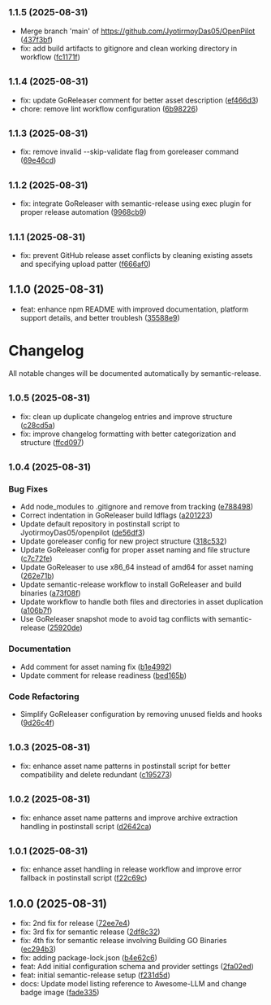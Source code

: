## <small>1.1.5 (2025-08-31)</small>

* Merge branch 'main' of https://github.com/JyotirmoyDas05/OpenPilot ([437f3bf](https://github.com/JyotirmoyDas05/OpenPilot/commit/437f3bf))
* fix: add build artifacts to gitignore and clean working directory in workflow ([fc1171f](https://github.com/JyotirmoyDas05/OpenPilot/commit/fc1171f))

## <small>1.1.4 (2025-08-31)</small>

* fix: update GoReleaser comment for better asset description ([ef466d3](https://github.com/JyotirmoyDas05/OpenPilot/commit/ef466d3))
* chore: remove lint workflow configuration ([6b98226](https://github.com/JyotirmoyDas05/OpenPilot/commit/6b98226))

## <small>1.1.3 (2025-08-31)</small>

* fix: remove invalid --skip-validate flag from goreleaser command ([69e46cd](https://github.com/JyotirmoyDas05/OpenPilot/commit/69e46cd))

## <small>1.1.2 (2025-08-31)</small>

* fix: integrate GoReleaser with semantic-release using exec plugin for proper release automation ([9968cb9](https://github.com/JyotirmoyDas05/OpenPilot/commit/9968cb9))

## <small>1.1.1 (2025-08-31)</small>

* fix: prevent GitHub release asset conflicts by cleaning existing assets and specifying upload patter ([f666af0](https://github.com/JyotirmoyDas05/OpenPilot/commit/f666af0))

## 1.1.0 (2025-08-31)

* feat: enhance npm README with improved documentation, platform support details, and better troublesh ([35588e9](https://github.com/JyotirmoyDas05/OpenPilot/commit/35588e9))

# Changelog

All notable changes will be documented automatically by semantic-release.

## <small>1.0.5 (2025-08-31)</small>

- fix: clean up duplicate changelog entries and improve structure ([c28cd5a](https://github.com/JyotirmoyDas05/OpenPilot/commit/c28cd5a))
- fix: improve changelog formatting with better categorization and structure ([ffcd097](https://github.com/JyotirmoyDas05/OpenPilot/commit/ffcd097))

## <small>1.0.4 (2025-08-31)</small>

### Bug Fixes

- Add node_modules to .gitignore and remove from tracking ([e788498](https://github.com/JyotirmoyDas05/OpenPilot/commit/e788498))
- Correct indentation in GoReleaser build ldflags ([a201223](https://github.com/JyotirmoyDas05/OpenPilot/commit/a201223))
- Update default repository in postinstall script to JyotirmoyDas05/openpilot ([de56df3](https://github.com/JyotirmoyDas05/OpenPilot/commit/de56df3))
- Update goreleaser config for new project structure ([318c532](https://github.com/JyotirmoyDas05/OpenPilot/commit/318c532))
- Update GoReleaser config for proper asset naming and file structure ([c7c72fe](https://github.com/JyotirmoyDas05/OpenPilot/commit/c7c72fe))
- Update GoReleaser to use x86_64 instead of amd64 for asset naming ([262e71b](https://github.com/JyotirmoyDas05/OpenPilot/commit/262e71b))
- Update semantic-release workflow to install GoReleaser and build binaries ([a73f08f](https://github.com/JyotirmoyDas05/OpenPilot/commit/a73f08f))
- Update workflow to handle both files and directories in asset duplication ([a106b7f](https://github.com/JyotirmoyDas05/OpenPilot/commit/a106b7f))
- Use GoReleaser snapshot mode to avoid tag conflicts with semantic-release ([25920de](https://github.com/JyotirmoyDas05/OpenPilot/commit/25920de))

### Documentation

- Add comment for asset naming fix ([b1e4992](https://github.com/JyotirmoyDas05/OpenPilot/commit/b1e4992))
- Update comment for release readiness ([bed165b](https://github.com/JyotirmoyDas05/OpenPilot/commit/bed165b))

### Code Refactoring

- Simplify GoReleaser configuration by removing unused fields and hooks ([9d26c4f](https://github.com/JyotirmoyDas05/OpenPilot/commit/9d26c4f))

## <small>1.0.3 (2025-08-31)</small>

- fix: enhance asset name patterns in postinstall script for better compatibility and delete redundant ([c195273](https://github.com/JyotirmoyDas05/OpenPilot/commit/c195273))

## <small>1.0.2 (2025-08-31)</small>

- fix: enhance asset name patterns and improve archive extraction handling in postinstall script ([d2642ca](https://github.com/JyotirmoyDas05/OpenPilot/commit/d2642ca))

## <small>1.0.1 (2025-08-31)</small>

- fix: enhance asset handling in release workflow and improve error fallback in postinstall script ([f22c69c](https://github.com/JyotirmoyDas05/OpenPilot/commit/f22c69c))

## 1.0.0 (2025-08-31)

- fix: 2nd fix for release ([72ee7e4](https://github.com/JyotirmoyDas05/OpenPilot/commit/72ee7e4))
- fix: 3rd fix for semantic release ([2df8c32](https://github.com/JyotirmoyDas05/OpenPilot/commit/2df8c32))
- fix: 4th fix for semantic release involving Building GO Binaries ([ec294b3](https://github.com/JyotirmoyDas05/OpenPilot/commit/ec294b3))
- fix: adding package-lock.json ([b4e62c6](https://github.com/JyotirmoyDas05/OpenPilot/commit/b4e62c6))
- feat: Add initial configuration schema and provider settings ([2fa02ed](https://github.com/JyotirmoyDas05/OpenPilot/commit/2fa02ed))
- feat: initial semantic-release setup ([f231d5d](https://github.com/JyotirmoyDas05/OpenPilot/commit/f231d5d))
- docs: Update model listing reference to Awesome-LLM and change badge image ([fade335](https://github.com/JyotirmoyDas05/OpenPilot/commit/fade335))
